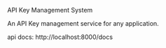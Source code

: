 API Key Management System

An API Key management service for any application.

api docs: http://localhost:8000/docs

<!--
TODO: allow option to store encrypted or hashed or raw
TODO: add authentication
-->
